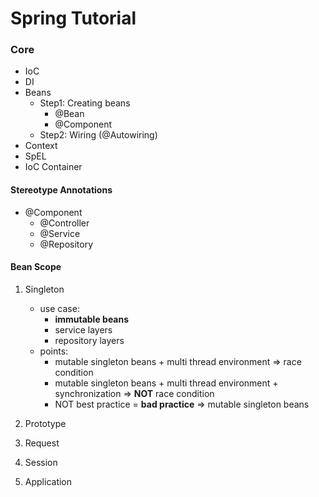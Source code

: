 # Spring Tutorial


### Core

* IoC
* DI
* Beans
  * Step1: Creating beans
    * @Bean
    * @Component
  * Step2: Wiring (@Autowiring)
* Context
* SpEL
* IoC Container


#### Stereotype Annotations

- @Component
  - @Controller
  - @Service
  - @Repository


#### Bean Scope

1. Singleton
   - use case: 
     - **immutable beans**
     - service layers
     - repository layers
   - points:
     - mutable singleton beans + multi thread environment => race condition
     - mutable singleton beans + multi thread environment + synchronization => **NOT** race condition
     - NOT best practice = **bad practice** => mutable singleton beans

2. Prototype
3. Request
4. Session
5. Application